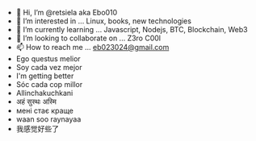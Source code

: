 - 👋 Hi, I’m @retsiela aka Ebo010
- 👀 I’m interested in ... Linux, books, new technologies
- 🌱 I’m currently learning ... Javascript, Nodejs, BTC, Blockchain, Web3
- 💞️ I’m looking to collaborate on ... Z3ro C00l
- 📫 How to reach me ... eb023024@gmail.com
- Ego questus melior
- Soy cada vez mejor
- I'm getting better
- Sóc cada cop millor
- Allinchakuchkani
- अहं सुस्थः अस्मि
- мені стає краще
- waan soo raynayaa
- 我感觉好些了

